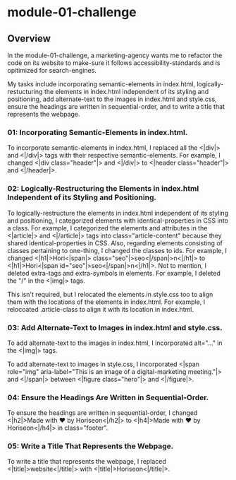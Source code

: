 # module-01-challenge
## Overview
In the module-01-challenge, a marketing-agency wants me to refactor the code on its website to make-sure it follows accessibility-standards and is opitimized for search-engines.

My tasks include incorporating semantic-elements in index.html, logically-restucturing the elements in index.html independent of its styling and positioning, add alternate-text to the images in index.html and style.css, ensure the headings are written in sequential-order, and to write a title that represents the webpage.

### 01: Incorporating Semantic-Elements in index.html.
To incorporate semantic-elements in index.html, I replaced all the <|div|> and <|/div|> tags with their respective semantic-elements. For example, I changed <|div class="header"|> and <|/div|> to <|header class="header"|> and <|/header|>.

### 02: Logically-Restructuring the Elements in index.html Independent of its Styling and Positioning.
To logically-restructure the elements in index.html independent of its styling and positioning, I categorized elements with identical-properties in CSS into a class. For example, I categorized the elements and attributes in the <|article|> and <|/article|> tags into class="article-content" because they shared identical-properties in CSS. Also, regarding elements consisting of classes pertaining to one-thing, I changed the classes to ids. For example, I changed <|h1|>Hori<|span|> class="seo"|>seo<|/span|>n<|/h1|> to <|h1|>Hori<|span id="seo"|>seo<|/span|>n<|/h1|>. Not to mention, I deleted extra-tags and extra-symbols in elements. For example, I deleted the "/" in the <|img|> tags.

This isn't required, but I relocated the elements in style.css too to align them with the locations of the elements in index.html. For example, I relocoated .article-class to align it with its location in index.html.

### 03: Add Alternate-Text to Images in index.html and style.css.
To add alternate-text to the images in index.html, I incorporated alt="..." in the <|img|> tags.

To add alternate-text to images in style.css, I incorporated <|span role="img" aria-label="This is an image of a digital-marketing meeting."|> and <|/span|> between <|figure class="hero"|> and <|/figure|>.

### 04: Ensure the Headings Are Written in Sequential-Order.
To ensure the headings are written in sequential-order, I changed <|h2|>Made with ❤️️ by Horiseon<|/h2|> to <|h4|>Made with ❤️️ by Horiseon<|/h4|> in class="footer".

### 05: Write a Title That Represents the Webpage.
To write a title that represents the webpage, I replaced <|title|>website<|/title|> with <|title|>Horiseon<|/title|>.